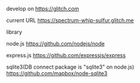 develop on https://glitch.com

current URL
https://spectrum-whip-sulfur.glitch.me


library

node.js
https://github.com/nodejs/node

express.js
https://github.com/expressjs/express

sqlite3(DB connect package is "sqlite3" on node.js)
https://github.com/mapbox/node-sqlite3